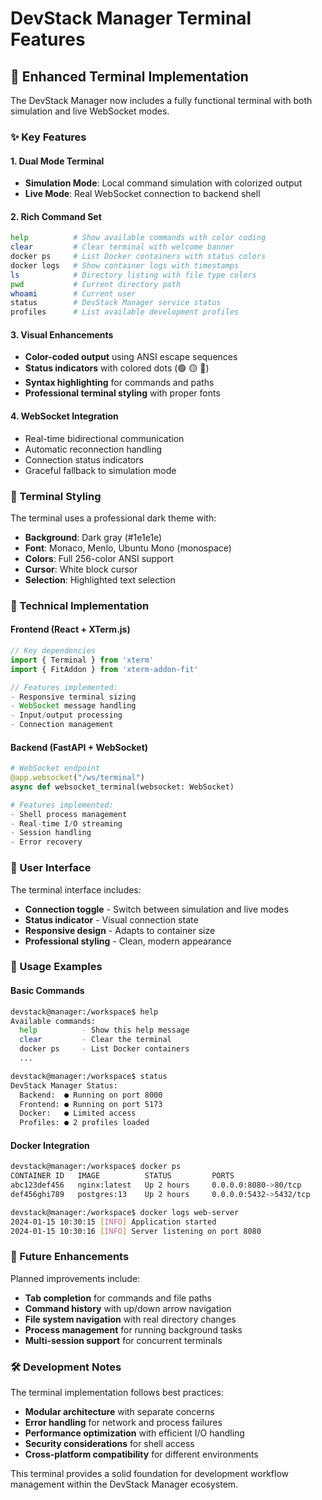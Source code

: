 # DevStack Manager Terminal Features

## 🚀 Enhanced Terminal Implementation

The DevStack Manager now includes a fully functional terminal with both simulation and live WebSocket modes.

### ✨ Key Features

#### 1. **Dual Mode Terminal**
- **Simulation Mode**: Local command simulation with colorized output
- **Live Mode**: Real WebSocket connection to backend shell

#### 2. **Rich Command Set**
```bash
help          # Show available commands with color coding
clear         # Clear terminal with welcome banner
docker ps     # List Docker containers with status colors
docker logs   # Show container logs with timestamps
ls            # Directory listing with file type colors
pwd           # Current directory path
whoami        # Current user
status        # DevStack Manager service status
profiles      # List available development profiles
```

#### 3. **Visual Enhancements**
- **Color-coded output** using ANSI escape sequences
- **Status indicators** with colored dots (🟢 🟡 🔴)
- **Syntax highlighting** for commands and paths
- **Professional terminal styling** with proper fonts

#### 4. **WebSocket Integration**
- Real-time bidirectional communication
- Automatic reconnection handling
- Connection status indicators
- Graceful fallback to simulation mode

### 🎨 Terminal Styling

The terminal uses a professional dark theme with:
- **Background**: Dark gray (#1e1e1e)
- **Font**: Monaco, Menlo, Ubuntu Mono (monospace)
- **Colors**: Full 256-color ANSI support
- **Cursor**: White block cursor
- **Selection**: Highlighted text selection

### 🔧 Technical Implementation

#### Frontend (React + XTerm.js)
```javascript
// Key dependencies
import { Terminal } from 'xterm'
import { FitAddon } from 'xterm-addon-fit'

// Features implemented:
- Responsive terminal sizing
- WebSocket message handling
- Input/output processing
- Connection management
```

#### Backend (FastAPI + WebSocket)
```python
# WebSocket endpoint
@app.websocket("/ws/terminal")
async def websocket_terminal(websocket: WebSocket)

# Features implemented:
- Shell process management
- Real-time I/O streaming
- Session handling
- Error recovery
```

### 📱 User Interface

The terminal interface includes:
- **Connection toggle** - Switch between simulation and live modes
- **Status indicator** - Visual connection state
- **Responsive design** - Adapts to container size
- **Professional styling** - Clean, modern appearance

### 🚀 Usage Examples

#### Basic Commands
```bash
devstack@manager:/workspace$ help
Available commands:
  help          - Show this help message
  clear         - Clear the terminal
  docker ps     - List Docker containers
  ...

devstack@manager:/workspace$ status
DevStack Manager Status:
  Backend:  ● Running on port 8000
  Frontend: ● Running on port 5173
  Docker:   ● Limited access
  Profiles: ● 2 profiles loaded
```

#### Docker Integration
```bash
devstack@manager:/workspace$ docker ps
CONTAINER ID   IMAGE          STATUS         PORTS
abc123def456   nginx:latest   Up 2 hours     0.0.0.0:8080->80/tcp
def456ghi789   postgres:13    Up 2 hours     0.0.0.0:5432->5432/tcp

devstack@manager:/workspace$ docker logs web-server
2024-01-15 10:30:15 [INFO] Application started
2024-01-15 10:30:16 [INFO] Server listening on port 8080
```

### 🔮 Future Enhancements

Planned improvements include:
- **Tab completion** for commands and file paths
- **Command history** with up/down arrow navigation
- **File system navigation** with real directory changes
- **Process management** for running background tasks
- **Multi-session support** for concurrent terminals

### 🛠️ Development Notes

The terminal implementation follows best practices:
- **Modular architecture** with separate concerns
- **Error handling** for network and process failures
- **Performance optimization** with efficient I/O handling
- **Security considerations** for shell access
- **Cross-platform compatibility** for different environments

This terminal provides a solid foundation for development workflow management within the DevStack Manager ecosystem.